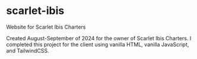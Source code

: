 # scarlet-ibis
Website for Scarlet Ibis Charters

Created August-September of 2024 for the owner of Scarlet Ibis Charters.  I completed this project for the client using vanilla HTML, vanilla JavaScript, and TailwindCSS.
